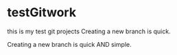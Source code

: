 # testGitwork

this is my test git projects
Creating a new branch is quick.

Creating a new branch is quick AND simple.